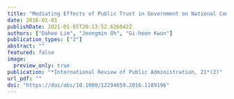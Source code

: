 ```yaml
---
title: "Mediating Effects of Public Trust in Government on National Competitiveness: Evidence from Asian Countries"
date: 2016-01-01
publishDate: 2021-01-05T20:13:52.626042Z
authors: ["Dahee Lim", "Jeongmin Oh", "Gi-heon Kwon"]
publication_types: ["2"]
abstract: ""
featured: false
image:
  preview_only: true
publication: "*International Review of Public Administration, 21*(2)"
url_pdf: ""
doi: "https://doi/abs/10.1080/12294659.2016.1189196"
---
```

